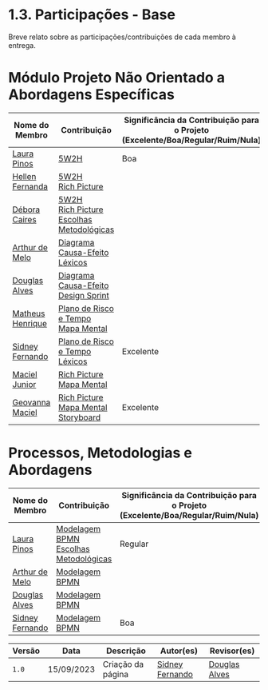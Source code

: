 # 1.3. Participações - Base

Breve relato sobre as participações/contribuições de cada membro à entrega. 

# Módulo Projeto Não Orientado a Abordagens Específicas

| Nome do Membro | Contribuição | Significância da Contribuição para o Projeto (Excelente/Boa/Regular/Ruim/Nula) |
| -------------  | ------------ | ------------------------------------------------------------------------------ |
| [Laura Pinos](https://github.com/laurapinos)              |  [5W2H](1.1.2.5W2H.md) | Boa | 
| [Hellen Fernanda](https://github.com/Hellen159)              |  [5W2H](1.1.2.5W2H.md) <br> [Rich Picture](https://unbarqdsw2023-2.github.io/2023.2_G7_ProjetoMagazineLuiza/#/Base/1.4.RichPicture)|  |
| [Débora Caires](https://github.com/deboracaires)              |  [5W2H](1.1.2.5W2H.md) <br> [Rich Picture](https://unbarqdsw2023-2.github.io/2023.2_G7_ProjetoMagazineLuiza/#/Base/1.4.RichPicture) [Escolhas Metodológicas]()| |
| [Arthur de Melo](https://github.com/arthurmlv)              | [Diagrama Causa-Efeito](1.1.3.causa-efeito.md) <br> [Léxicos](lexicos.md)| |
| [Douglas Alves](https://github.com/dougAlvs)              | [Diagrama Causa-Efeito](1.1.3.causa-efeito.md) <br> [Design Sprint]() | |
| [Matheus Henrique](https://github.com/mathonaut)              | [Plano de Risco e Tempo](1.1.6.plano-risco-tempo.md) <br> [Mapa Mental](https://unbarqdsw2023-2.github.io/2023.2_G7_ProjetoMagazineLuiza/#/Base/1.3.MapaMental) | |
| [Sidney Fernando](https://github.com/nando3d3)              | [Plano de Risco e Tempo](1.1.6.plano-risco-tempo.md) <br> [Léxicos](lexicos.md)| Excelente |
| [Maciel Junior](https://github.com/macieljuniormax) | [Rich Picture]() <br> [Mapa Mental](https://unbarqdsw2023-2.github.io/2023.2_G7_ProjetoMagazineLuiza/#/Base/1.3.MapaMental)| |
| [Geovanna Maciel](https://github.com/manuziny) | [Rich Picture](https://unbarqdsw2023-2.github.io/2023.2_G7_ProjetoMagazineLuiza/#/Base/1.4.RichPicture) <br> [Mapa Mental](https://unbarqdsw2023-2.github.io/2023.2_G7_ProjetoMagazineLuiza/#/Base/1.3.MapaMental) <br> [Storyboard]()| Excelente |

# Processos, Metodologias e Abordagens

| Nome do Membro | Contribuição | Significância da Contribuição para o Projeto (Excelente/Boa/Regular/Ruim/Nula) |
| -------------  | ------------ | ------------------------------------------------------------------------------ |
| [Laura Pinos](https://github.com/laurapinos)          | [Modelagem BPMN]() <br> [Escolhas Metodológicas]()     | Regular|
| [Arthur de Melo](https://github.com/arthurmlv)        | [Modelagem BPMN]()      | |
| [Douglas Alves](https://github.com/dougAlvs)          | [Modelagem BPMN]()      | |
| [Sidney Fernando](https://github.com/nando3d3)        | [Modelagem BPMN]()      | Boa |

| Versão | Data       | Descrição                                    | Autor(es)                                        | Revisor(es)                                      |
| ------ | ---------- | -------------------------------------------- | ------------------------------------------------ | ------------------------------------------------ |
| `1.0`  | 15/09/2023 | Criação da página                           | [Sidney Fernando](https://github.com/nando3d3) | [Douglas Alves](https://github.com/dougalvs) |
